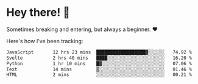 # Hey there! 👋
Sometimes breaking and entering, but always a beginner. ❤️

Here's how I've been tracking:
<!--START_SECTION:waka-->

```txt
JavaScript       12 hrs 23 mins  ██████████████████▓░░░░░░   74.92 %
Svelte           2 hrs 40 mins   ████░░░░░░░░░░░░░░░░░░░░░   16.20 %
Python           1 hr 10 mins    █▓░░░░░░░░░░░░░░░░░░░░░░░   07.06 %
Text             14 mins         ▒░░░░░░░░░░░░░░░░░░░░░░░░   01.46 %
HTML             2 mins          ░░░░░░░░░░░░░░░░░░░░░░░░░   00.21 %
```

<!--END_SECTION:waka-->
